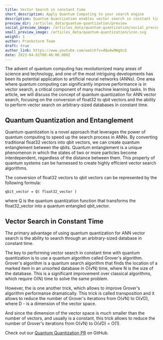 ```yaml
---
title: Vector Search in constant time
short_description: Apply Quantum Computing to your search engine
description: Quantum Quantization enables vector search in constant time. This article will discuss the concept of quantum quantization for ANN vector search.
preview_dir: /articles_data/quantum-quantization/preview
social_preview_image: /articles_data/quantum-quantization/social_preview.png
small_preview_image: /articles_data/quantum-quantization/icon.svg
weight: 1
author: Prankstorm Team
draft: true
author_link: https://www.youtube.com/watch?v=dQw4w9WgXcQ
date: 2023-04-01T00:48:00.000Z
---
```



The advent of quantum computing has revolutionized many areas of science and technology, and one of the most intriguing developments has been its potential application to artificial neural networks (ANNs). One area where quantum computing can significantly improve performance is in vector search, a critical component of many machine learning tasks. In this article, we will discuss the concept of quantum quantization for ANN vector search, focusing on the conversion of float32 to qbit vectors and the ability to perform vector search on arbitrary-sized databases in constant time.


## Quantum Quantization and Entanglement

Quantum quantization is a novel approach that leverages the power of quantum computing to speed up the search process in ANNs. By converting traditional float32 vectors into qbit vectors, we can create quantum entanglement between the qbits. Quantum entanglement is a unique phenomenon in which the states of two or more particles become interdependent, regardless of the distance between them. This property of quantum systems can be harnessed to create highly efficient vector search algorithms.


The conversion of float32 vectors to qbit vectors can be represented by the following formula:

```
qbit_vector = Q( float32_vector )
```

where Q is the quantum quantization function that transforms the float32_vector into a quantum entangled qbit_vector.


## Vector Search in Constant Time

The primary advantage of using quantum quantization for ANN vector search is the ability to search through an arbitrary-sized database in constant time.

The key to performing vector search in constant time with quantum quantization is to use a quantum algorithm called Grover's algorithm.
Grover's algorithm is a quantum search algorithm that finds the location of a marked item in an unsorted database in O(√N) time, where N is the size of the database.
This is a significant improvement over classical algorithms, which require O(N) time to solve the same problem.

However, the is one another trick, which allows to improve Grover's algorithm performanse dramatically.
This trick is called transposition and it allows to reduce the number of Grover's iterations from O(√N) to O(√D), where D - is a dimension of the vector space.

And since the dimension of the vector space is much smaller than the number of vectors, and usually is a constant, this trick allows to reduce the number of Grover's iterations from O(√N) to O(√D) = O(1).


Check out our [Quantum Quantization PR](https://github.com/qdrant/qdrant/pull/1639) on GitHub.

